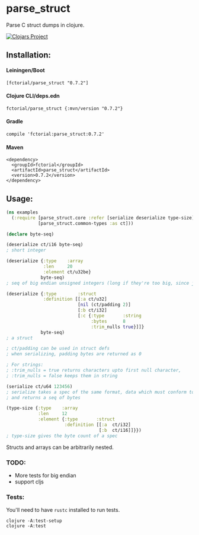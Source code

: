 # parse_struct

Parse C struct dumps in clojure.

[![Clojars Project](https://img.shields.io/clojars/v/fctorial/parse_struct.svg)](https://clojars.org/fctorial/parse_struct)

## Installation:

#### Leiningen/Boot

    [fctorial/parse_struct "0.7.2"]

#### Clojure CLI/deps.edn

    fctorial/parse_struct {:mvn/version "0.7.2"}

#### Gradle

    compile 'fctorial:parse_struct:0.7.2'

#### Maven

```
<dependency>
  <groupId>fctorial</groupId>
  <artifactId>parse_struct</artifactId>
  <version>0.7.2</version>
</dependency>
```

## Usage:

```clojure
(ns examples
  (:require [parse_struct.core :refer [serialize deserialize type-size]]
            [parse_struct.common-types :as ct]))

(declare byte-seq)

(deserialize ct/i16 byte-seq)
; short integer

(deserialize {:type    :array
              :len     20
              :element ct/u32be}
             byte-seq)
; seq of big endian unsigned integers (long if they're too big, since java doesn't have unsigned. Large longs are stored in bigint)

(deserialize {:type        :struct
              :definition [[:a ct/u32]
                           [nil (ct/padding 2)]
                           [:b ct/i32]
                           [:c {:type       :string
                                :bytes      8
                                :trim_nulls true}]]}
             byte-seq)
; a struct

; ct/padding can be used in struct defs
; when serializing, padding bytes are returned as 0

; For strings:
; :trim_nulls = true returns characters upto first null character,
; :trim_nulls = false keeps them in string

(serialize ct/u64 123456)
; serialize takes a spec of the same format, data which must conform to that spec (otherwise IllegalArgumentException)
; and returns a seq of bytes

(type-size {:type    :array
            :len     12
            :element {:type       :struct
                      :definition [[:a  ct/i32]
                                   [:b  ct/i16]]}})
; type-size gives the byte count of a spec
```

Structs and arrays can be arbitrarily nested.

### TODO:

* More tests for big endian
* support cljs

### Tests:

You'll need to have `rustc` installed to run tests.

```
clojure -A:test-setup
clojure -A:test
```
